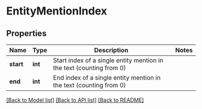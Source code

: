 # EntityMentionIndex

## Properties
Name | Type | Description | Notes
------------ | ------------- | ------------- | -------------
**start** | **int** | Start index of a single entity mention in the text (counting from 0) | 
**end** | **int** | End index of a single entity mention in the text (counting from 0) | 

[[Back to Model list]](../README.md#documentation-for-models) [[Back to API list]](../README.md#documentation-for-api-endpoints) [[Back to README]](../README.md)


